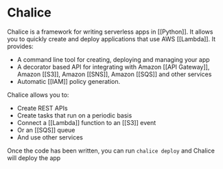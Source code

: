 # Chalice
Chalice is a framework for writing serverless apps in [[Python]]. It allows you to quickly create and deploy applications that use AWS [[Lambda]]. It provides:
- A command line tool for creating, deploying and managing your app
- A decorator based API for integrating with Amazon [[API Gateway]], Amazon [[S3]], Amazon [[SNS]], Amazon [[SQS]] and other services
- Automatic [[IAM]] policy generation.

Chalice allows you to:
- Create REST APIs
- Create tasks that run on a periodic basis
- Connect a [[Lambda]] function to an [[S3]] event
- Or an [[SQS]] queue
- And use other services

Once the code has been written, you can run `chalice deploy` and Chalice will deploy the app
